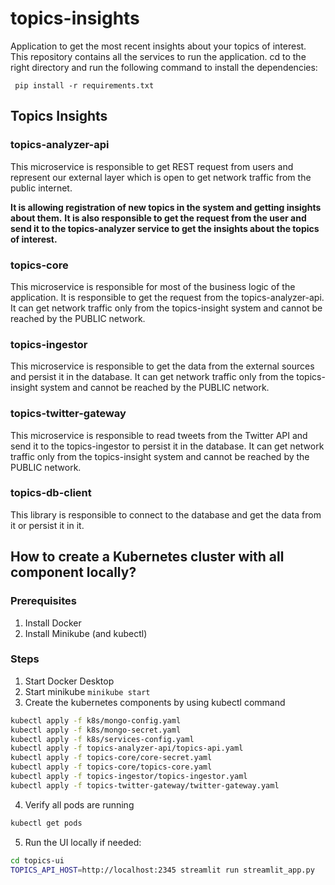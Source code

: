 # topics-insights

Application to get the most recent insights about your topics of interest.
This repository contains all the services to run the application.
cd to the right directory and run the following command to install the dependencies:

``` pip install -r requirements.txt```

## Topics Insights

### topics-analyzer-api
This microservice is responsible to get REST request from users and represent our external layer which is open to get network traffic from the public internet.

**It is allowing registration of new topics in the system and getting insights about them.**
**It is also responsible to get the request from the user and send it to the topics-analyzer service to get the insights about the topics of interest.**

### topics-core

This microservice is responsible for most of the business logic of the application. It is responsible to get the request from the topics-analyzer-api. It can get network traffic only from the topics-insight system and cannot be reached by the PUBLIC network.

### topics-ingestor

This microservice is responsible to get the data from the external sources and persist it in the database. It can get network traffic only from the topics-insight system and cannot be reached by the PUBLIC network.

### topics-twitter-gateway

This microservice is responsible to read tweets from the Twitter API and send it to the topics-ingestor to persist it in the database. It can get network traffic only from the topics-insight system and cannot be reached by the PUBLIC network.

### topics-db-client

This library is responsible to connect to the database and get the data from it or persist it in it. 

## How to create a Kubernetes cluster with all component **locally**?

### Prerequisites
1. Install Docker
2. Install Minikube (and kubectl)

### Steps
1. Start Docker Desktop
2. Start minikube
```minikube start```
3. Create the kubernetes components by using kubectl command
```bash
kubectl apply -f k8s/mongo-config.yaml
kubectl apply -f k8s/mongo-secret.yaml
kubectl apply -f k8s/services-config.yaml
kubectl apply -f topics-analyzer-api/topics-api.yaml
kubectl apply -f topics-core/core-secret.yaml
kubectl apply -f topics-core/topics-core.yaml
kubectl apply -f topics-ingestor/topics-ingestor.yaml
kubectl apply -f topics-twitter-gateway/twitter-gateway.yaml
```
4. Verify all pods are running
```bash
kubectl get pods
```

5. Run the UI locally if needed:
```bash
cd topics-ui
TOPICS_API_HOST=http://localhost:2345 streamlit run streamlit_app.py
```